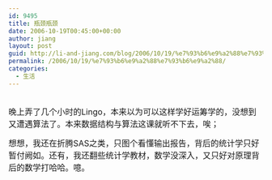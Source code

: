 ```yaml
---
id: 9495
title: 瓶颈瓶颈
date: 2006-10-19T00:45:00+00:00
author: jiang
layout: post
guid: http://li-and-jiang.com/blog/2006/10/19/%e7%93%b6%e9%a2%88%e7%93%b6%e9%a2%88/
permalink: /2006/10/19/%e7%93%b6%e9%a2%88%e7%93%b6%e9%a2%88/
categories:
  - 生活
---
```

<font size="3"><br />晚上弄了几个小时的Lingo，本来以为可以这样学好运筹学的，没想到又遭遇算法了。本来数据结构与算法这课就听不下去，唉；</p> 

<p>
  想想，我还在折腾SAS之类，只图个看懂输出报告，背后的统计学只好暂付阙如。还有，我还翻些统计学教材，数学没深入，又只好对原理背后的数学打哈哈。噫。<br /></font>
</p>